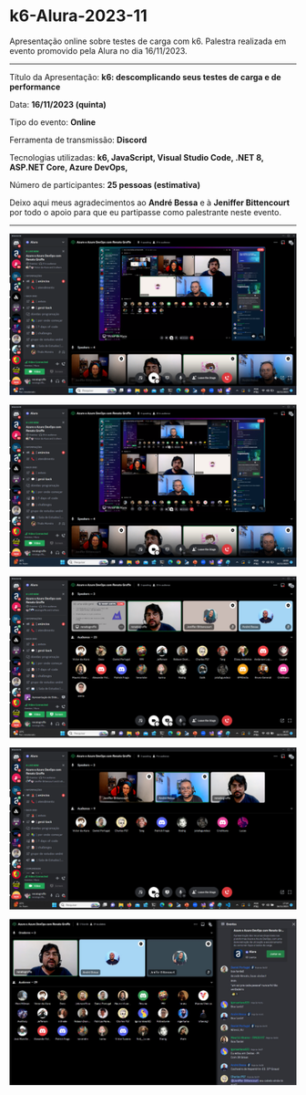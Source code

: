# k6-Alura-2023-11
Apresentação online sobre testes de carga com k6. Palestra realizada em evento promovido pela Alura no dia 16/11/2023.

---

Título da Apresentação: **k6: descomplicando seus testes de carga e de performance**

Data: **16/11/2023 (quinta)**

Tipo do evento: **Online**

Ferramenta de transmissão: **Discord**

Tecnologias utilizadas: **k6, JavaScript, Visual Studio Code, .NET 8, ASP.NET Core, Azure DevOps,**

Número de participantes: **25 pessoas (estimativa)**

Deixo aqui meus agradecimentos ao **André Bessa** e à **Jeniffer Bittencourt** por todo o apoio para que eu partipasse como palestrante neste evento.

---

![Palestrando](img/k-01.png)

![Palestrando](img/k-02.png)

![Palestrando](img/k-03.png)

![Palestrando](img/k-04.png)

![Palestrando](img/k-05.jpg)